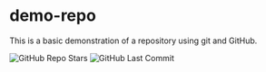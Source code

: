 # demo-repo

This is a basic demonstration of a repository using git and GitHub.

![GitHub Repo Stars](https://img.shields.io/github/stars/20135214/demo-repo?style=for-the-badge)
![GitHub Last Commit](https://img.shields.io/github/last-commit/20135214/demo-repo?style=for-the-badge)

